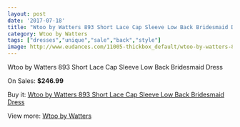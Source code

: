 ```yaml
---
layout: post
date: '2017-07-18'
title: "Wtoo by Watters 893 Short Lace Cap Sleeve Low Back Bridesmaid Dress"
category: Wtoo by Watters 
tags: ["dresses","unique","sale","back","style"]
image: http://www.eudances.com/11005-thickbox_default/wtoo-by-watters-893-short-lace-cap-sleeve-low-back-bridesmaid-dress.jpg
---
```

Wtoo by Watters 893 Short Lace Cap Sleeve Low Back Bridesmaid Dress

On Sales: **$246.99**
<a href="https://www.eudances.com/en/wtoo-by-watters/3510-wtoo-by-watters-893-short-lace-cap-sleeve-low-back-bridesmaid-dress.html"><amp-img layout="responsive" width="600" height="600" src="//www.eudances.com/11005-thickbox_default/wtoo-by-watters-893-short-lace-cap-sleeve-low-back-bridesmaid-dress.jpg" alt="Wtoo by Watters 893 Short Lace Cap Sleeve Low Back Bridesmaid Dress 0" /></a>
<a href="https://www.eudances.com/en/wtoo-by-watters/3510-wtoo-by-watters-893-short-lace-cap-sleeve-low-back-bridesmaid-dress.html"><amp-img layout="responsive" width="600" height="600" src="//www.eudances.com/11007-thickbox_default/wtoo-by-watters-893-short-lace-cap-sleeve-low-back-bridesmaid-dress.jpg" alt="Wtoo by Watters 893 Short Lace Cap Sleeve Low Back Bridesmaid Dress 1" /></a>
<a href="https://www.eudances.com/en/wtoo-by-watters/3510-wtoo-by-watters-893-short-lace-cap-sleeve-low-back-bridesmaid-dress.html"><amp-img layout="responsive" width="600" height="600" src="//www.eudances.com/11006-thickbox_default/wtoo-by-watters-893-short-lace-cap-sleeve-low-back-bridesmaid-dress.jpg" alt="Wtoo by Watters 893 Short Lace Cap Sleeve Low Back Bridesmaid Dress 2" /></a>

Buy it: [Wtoo by Watters 893 Short Lace Cap Sleeve Low Back Bridesmaid Dress](https://www.eudances.com/en/wtoo-by-watters/3510-wtoo-by-watters-893-short-lace-cap-sleeve-low-back-bridesmaid-dress.html "Wtoo by Watters 893 Short Lace Cap Sleeve Low Back Bridesmaid Dress")

View more: [Wtoo by Watters ](https://www.eudances.com/en/67-wtoo-by-watters "Wtoo by Watters ")